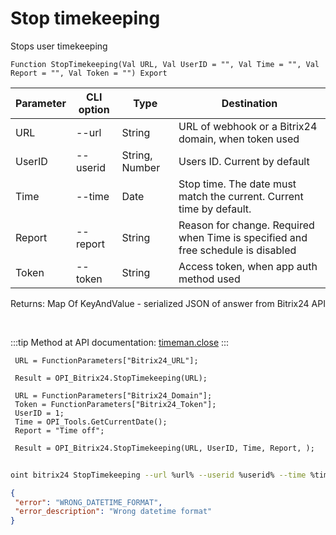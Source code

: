 ﻿---
sidebar_position: 7
---

# Stop timekeeping
 Stops user timekeeping



`Function StopTimekeeping(Val URL, Val UserID = "", Val Time = "", Val Report = "", Val Token = "") Export`

 | Parameter | CLI option | Type | Destination |
 |-|-|-|-|
 | URL | --url | String | URL of webhook or a Bitrix24 domain, when token used |
 | UserID | --userid | String, Number | Users ID. Current by default |
 | Time | --time | Date | Stop time. The date must match the current. Current time by default. |
 | Report | --report | String | Reason for change. Required when Time is specified and free schedule is disabled |
 | Token | --token | String | Access token, when app auth method used |

 
 Returns: Map Of KeyAndValue - serialized JSON of answer from Bitrix24 API

<br/>

:::tip
Method at API documentation: [timeman.close](https://dev.1c-bitrix.ru/rest_help/timeman/base/timeman_close.php)
:::
<br/>


```bsl title="Code example"
 URL = FunctionParameters["Bitrix24_URL"];
 
 Result = OPI_Bitrix24.StopTimekeeping(URL);
 
 URL = FunctionParameters["Bitrix24_Domain"];
 Token = FunctionParameters["Bitrix24_Token"];
 UserID = 1;
 Time = OPI_Tools.GetCurrentDate();
 Report = "Time off";
 
 Result = OPI_Bitrix24.StopTimekeeping(URL, UserID, Time, Report, );
```
	


```sh title="CLI command example"
 
oint bitrix24 StopTimekeeping --url %url% --userid %userid% --time %time% --report %report% --token %token%

```

```json title="Result"
{
 "error": "WRONG_DATETIME_FORMAT",
 "error_description": "Wrong datetime format"
}
```
